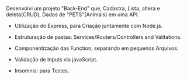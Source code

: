 Desenvolvi um projeto "Back-End" que,  Cadastra, Lista, altera e deleta(CRUD), Dados de "PETS"(Animais) em uma API.



- Utilização do Express, para Criação juntamente com Node.js.

- Estruturação de pastas: Services/Routers/Controllers and Valitations.

- Componentização das Function, separando em pequenos Arquivos.

- Validação de Inputs via javaScript.

- Insomnia: para Testes.